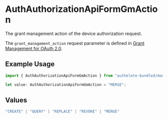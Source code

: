 # AuthAuthorizationApiFormGmAction

The grant management action of the device authorization request.

The `grant_management_action` request parameter is defined in
[Grant Management for OAuth 2.0](https://openid.net/specs/fapi-grant-management.html).


## Example Usage

```typescript
import { AuthAuthorizationApiFormGmAction } from "authelete-bundled/models/operations";

let value: AuthAuthorizationApiFormGmAction = "MERGE";
```

## Values

```typescript
"CREATE" | "QUERY" | "REPLACE" | "REVOKE" | "MERGE"
```